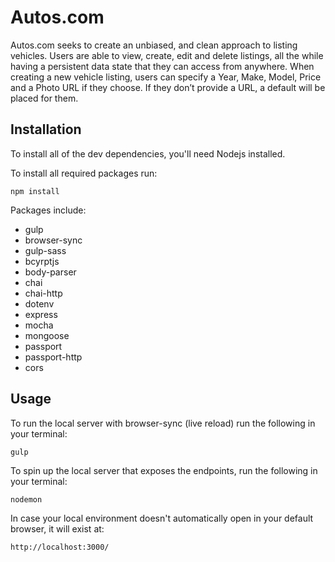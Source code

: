 Autos.com
=============

Autos.com seeks to create an unbiased, and clean approach to listing vehicles. Users are able to view, create, edit and delete listings, all the while having a persistent data state that they can access from anywhere. When creating a new vehicle listing, users can specify a Year, Make, Model, Price and a Photo URL if they choose. If they don’t provide a URL, a default will be placed for them. 


Installation
-----------
To install all of the dev dependencies, you'll need Nodejs installed.

To install all required packages run:
```
npm install
```
Packages include:

* gulp
* browser-sync
* gulp-sass
* bcyrptjs
* body-parser
* chai
* chai-http
* dotenv
* express
* mocha
* mongoose
* passport
* passport-http
* cors


Usage
-----
To run the local server with browser-sync (live reload) run the following in your terminal:

```
gulp
```
To spin up the local server that exposes the endpoints, run the following in your terminal:

```
nodemon
```
In case your local environment doesn't automatically open in your default browser, it will exist at: 

```
http://localhost:3000/
```

